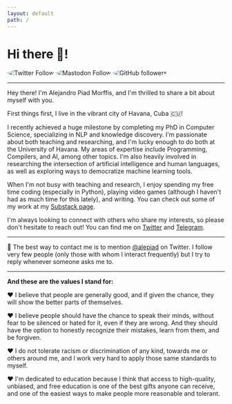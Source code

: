 ```yaml
---
layout: default
path: /
---
```


# Hi there 🖖!

![Twitter Follow](https://img.shields.io/twitter/follow/alepiad?label=Follow%20on%20Twitter&style=social)
![Mastodon Follow](https://img.shields.io/mastodon/follow/109376479245753675?domain=https%3A%2F%2Ftechhub.social&label=Follow%20on%20Mastodon&style=social)
![GitHub followers](https://img.shields.io/github/followers/apiad?label=Follow%20on%20Github&style=social)

----

Hey there! I'm Alejandro Piad Morffis, and I'm thrilled to share a bit about myself with you.

First things first, I live in the vibrant city of Havana, Cuba 🇨🇺!

I recently achieved a huge milestone by completing my PhD in Computer Science, specializing in NLP and knowledge discovery. I'm passionate about both teaching and researching, and I'm lucky enough to do both at the University of Havana. My areas of expertise include Programming, Compilers, and AI, among other topics. I'm also heavily involved in researching the intersection of artificial intelligence and human languages, as well as exploring ways to democratize machine learning tools.

When I'm not busy with teaching and research, I enjoy spending my free time coding (especially in Python), playing video games (although I haven't had as much time for this lately), and writing. You can check out some of my work at my [Substack page](https://apiad.substack.com).

I'm always looking to connect with others who share my interests, so please don't hesitate to reach out! You can find me on [Twitter](https://twitter.com/alepiad) and [Telegram](https://t.me/apiadnet).

---

💌 The best way to contact me is to mention [@alepiad](https://twitter.com/intent/tweet?text=Hey%20@alepiad%20...) on Twitter. I follow very few people (only those with whom I interact frequently) but I try to reply whenever someone asks me to.

---

**And these are the values I stand for:**

❤️ I believe that people are generally good, and if given the chance, they will show the better parts of themselves.

❤️ I believe people should have the chance to speak their minds, without fear to be silenced or hated for it, even if they are wrong. And they should have the option to honestly recognize their mistakes, learn from them, and be forgiven.

❤️ I do not tolerate racism or discrimination of any kind, towards me or others around me, and I work very hard to apply those same standards to myself.

❤️ I'm dedicated to education because I think that access to high-quality, unbiased, and free education is one of the best gifts anyone can receive, and one of the easiest ways to make people more reasonable and tolerant.

<style>
img {
    border-radius: 100%;
}
</style>